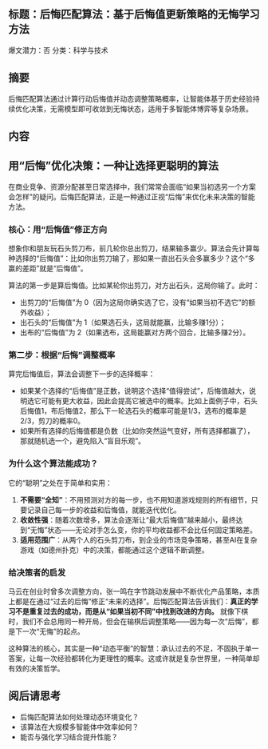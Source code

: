## 标题：后悔匹配算法：基于后悔值更新策略的无悔学习方法
爆文潜力：否
分类：科学与技术

## 摘要
后悔匹配算法通过计算行动后悔值并动态调整策略概率，让智能体基于历史经验持续优化决策，无需模型即可收敛到无悔状态，适用于多智能体博弈等复杂场景。

## 内容
## 用“后悔”优化决策：一种让选择更聪明的算法

在商业竞争、资源分配甚至日常选择中，我们常常会面临“如果当初选另一个方案会怎样”的疑问。后悔匹配算法，正是一种通过正视“后悔”来优化未来决策的智能方法。

### 核心：用“后悔值”修正方向

想象你和朋友玩石头剪刀布，前几轮你总出剪刀，结果输多赢少。算法会先计算每种选择的“后悔值”：比如你出剪刀输了，那如果一直出石头会多赢多少？这个“多赢的差距”就是“后悔值”。

算法的第一步是算后悔值。比如某轮你出剪刀，对方出石头，这局你输了。此时：
- 出剪刀的“后悔值”为 0（因为这局你确实选了它，没有“如果当初不选它”的额外收益）；
- 出石头的“后悔值”为 1（如果选石头，这局就能赢，比输多赚1分）；
- 出布的“后悔值”为 2（如果选布，这局能赢对方两个回合，比输多赚2分）。

### 第二步：根据“后悔”调整概率

算完后悔值后，算法会调整下一步的选择概率：
- 如果某个选择的“后悔值”是正数，说明这个选择“值得尝试”，后悔值越大，说明选它可能有更大收益，因此会提高它被选中的概率。比如上面例子中，石头后悔值1，布后悔值2，那么下一轮选石头的概率可能是1/3，选布的概率是2/3，剪刀的概率0。
- 如果所有选择的后悔值都是负数（比如你突然运气变好，所有选择都赢了），那就随机选一个，避免陷入“盲目乐观”。

### 为什么这个算法能成功？

它的“聪明”之处在于简单和实用：
1. **不需要“全知”**：不用预测对方的每一步，也不用知道游戏规则的所有细节，只要记录自己每一步的收益和后悔值，就能迭代优化。
2. **收敛性强**：随着次数增多，算法会逐渐让“最大后悔值”越来越小，最终达到“无悔”状态——无论对手怎么变，你的平均收益都不会比任何固定策略差。
3. **适用范围广**：从两个人的石头剪刀布，到企业的市场竞争策略，甚至AI在复杂游戏（如德州扑克）中的决策，都能通过这个逻辑不断调整。

### 给决策者的启发

马云在创业时曾多次调整方向，张一鸣在字节跳动发展中不断优化产品策略，本质上都是在通过“过去的后悔”修正“未来的选择”。后悔匹配算法告诉我们：**真正的学习不是重复过去的成功，而是从“如果当初不同”中找到改进的方向。** 就像下棋时，我们不会总用同一种开局，但会在输棋后调整策略——因为每一次“后悔”，都是下一次“无悔”的起点。

这种算法的核心，其实是一种“动态平衡”的智慧：承认过去的不足，不固执于单一答案，让每一次经验都转化为更理性的概率。这或许就是复杂世界里，一种简单却有效的决策哲学。

## 阅后请思考
- 后悔匹配算法如何处理动态环境变化？
- 该算法在大规模多智能体中效率如何？
- 能否与强化学习结合提升性能？